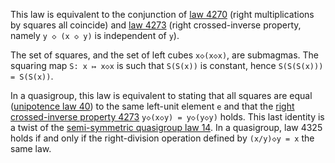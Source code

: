This law is equivalent to the conjunction of [law 4270](https://teorth.github.io/equational_theories/implications/?4270) (right multiplications by squares all coincide) and [law 4273](https://teorth.github.io/equational_theories/implications/?4273) (right crossed-inverse property, namely `y ◇ (x ◇ y)` is independent of `y`).

The set of squares, and the set of left cubes `x◇(x◇x)`, are submagmas.  The squaring map `S: x ↦ x◇x` is such that `S(S(x))` is constant, hence `S(S(S(x))) = S(S(x))`.

In a quasigroup, this law is equivalent to stating that all squares are equal ([unipotence law 40](https://teorth.github.io/equational_theories/implications/?40)) to the same left-unit element `e` and that the [right crossed-inverse property 4273](https://teorth.github.io/equational_theories/implications/?4273) `y◇(x◇y) = y◇(y◇y)` holds.  This last identity is a twist of the [semi-symmetric quasigroup law 14](https://teorth.github.io/equational_theories/implications/?14).  In a quasigroup, law 4325 holds if and only if the right-division operation defined by `(x/y)◇y = x`  the same law.

